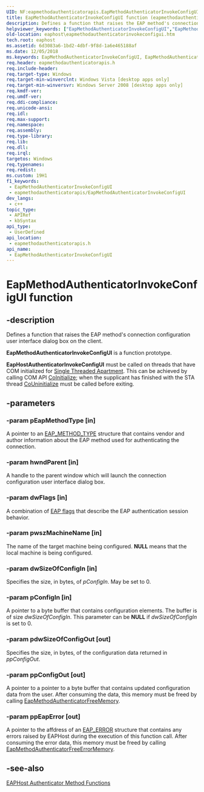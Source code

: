```yaml
---
UID: NF:eapmethodauthenticatorapis.EapMethodAuthenticatorInvokeConfigUI
title: EapMethodAuthenticatorInvokeConfigUI function (eapmethodauthenticatorapis.h)
description: Defines a function that raises the EAP method's connection configuration user interface dialog box on the client.
helpviewer_keywords: ["EapMethodAuthenticatorInvokeConfigUI","EapMethodAuthenticatorInvokeConfigUI function [EAPHost]","eaphost.eapmethodauthenticatorinvokeconfigui","eapmethodauthenticatorapis/EapMethodAuthenticatorInvokeConfigUI"]
old-location: eaphost\eapmethodauthenticatorinvokeconfigui.htm
tech.root: eaphost
ms.assetid: 6d3083a6-1bd2-4dbf-9f8d-1a6e465188af
ms.date: 12/05/2018
ms.keywords: EapMethodAuthenticatorInvokeConfigUI, EapMethodAuthenticatorInvokeConfigUI function [EAPHost], eaphost.eapmethodauthenticatorinvokeconfigui, eapmethodauthenticatorapis/EapMethodAuthenticatorInvokeConfigUI
req.header: eapmethodauthenticatorapis.h
req.include-header: 
req.target-type: Windows
req.target-min-winverclnt: Windows Vista [desktop apps only]
req.target-min-winversvr: Windows Server 2008 [desktop apps only]
req.kmdf-ver: 
req.umdf-ver: 
req.ddi-compliance: 
req.unicode-ansi: 
req.idl: 
req.max-support: 
req.namespace: 
req.assembly: 
req.type-library: 
req.lib: 
req.dll: 
req.irql: 
targetos: Windows
req.typenames: 
req.redist: 
ms.custom: 19H1
f1_keywords:
 - EapMethodAuthenticatorInvokeConfigUI
 - eapmethodauthenticatorapis/EapMethodAuthenticatorInvokeConfigUI
dev_langs:
 - c++
topic_type:
 - APIRef
 - kbSyntax
api_type:
 - UserDefined
api_location:
 - eapmethodauthenticatorapis.h
api_name:
 - EapMethodAuthenticatorInvokeConfigUI
---
```


# EapMethodAuthenticatorInvokeConfigUI function


## -description

Defines a function that raises the EAP method's connection configuration user interface dialog box on the client.

<b>EapMethodAuthenticatorInvokeConfigUI</b> is a function prototype.

<b>EapHostAuthenticatorInvokeConfigUI</b> must be called on threads that have COM initialized for <a href="/previous-versions/ms810413(v=msdn.10)">Single Threaded Apartment</a>. This can be achieved by calling COM API <a href="/windows/desktop/api/objbase/nf-objbase-coinitialize">CoInitialize</a>; when the supplicant has finished  with the STA thread <a href="/windows/desktop/api/combaseapi/nf-combaseapi-couninitialize">CoUninitialize</a> must be called before exiting.

## -parameters

### -param pEapMethodType [in]

A pointer to an <a href="/windows/desktop/api/eaptypes/ns-eaptypes-eap_method_type">EAP_METHOD_TYPE</a> structure that contains vendor and author information about the EAP method used for authenticating the connection.

### -param hwndParent [in]

A handle to the parent window which will launch the connection configuration user interface dialog box.

### -param dwFlags [in]

A combination of [EAP flags](/windows/win32/eaphost/eap-method-flags) that describe the  EAP authentication session behavior.

### -param pwszMachineName [in]

The name of the target machine being configured. <b>NULL</b> means that the local machine is being configured.

### -param dwSizeOfConfigIn [in]

Specifies the size, in bytes, of <i>pConfigIn</i>. May be set to 0.

### -param pConfigIn [in]

A pointer to a byte buffer that contains configuration elements. The buffer is of size <i>dwSizeOfConfigIn</i>. This parameter can be <b>NULL</b> if <i>dwSizeOfConfigIn</i> is set to 0.

### -param pdwSizeOfConfigOut [out]

Specifies the size, in bytes, of the configuration data returned in <i>ppConfigOut</i>.

### -param ppConfigOut [out]

A pointer to a pointer to a byte buffer that contains updated configuration data from the user. After consuming the data, this memory must be freed by calling <a href="/previous-versions/windows/desktop/api/eapmethodauthenticatorapis/nf-eapmethodauthenticatorapis-eapmethodauthenticatorfreememory">EapMethodAuthenticatorFreeMemory</a>.

### -param ppEapError [out]

A pointer to the affdress of an <a href="/windows/desktop/api/eaptypes/ns-eaptypes-eap_error">EAP_ERROR</a> structure that contains any errors raised by EAPHost during  the execution of this function call. After consuming the error data, this memory must be freed by calling <a href="/previous-versions/windows/desktop/api/eapmethodauthenticatorapis/nf-eapmethodauthenticatorapis-eapmethodauthenticatorfreeerrormemory">EapMethodAuthenticatorFreeErrorMemory</a>.

## -see-also

[EAPHost Authenticator Method Functions](/windows/win32/eaphost/eap-host-authenticator-method-functions)